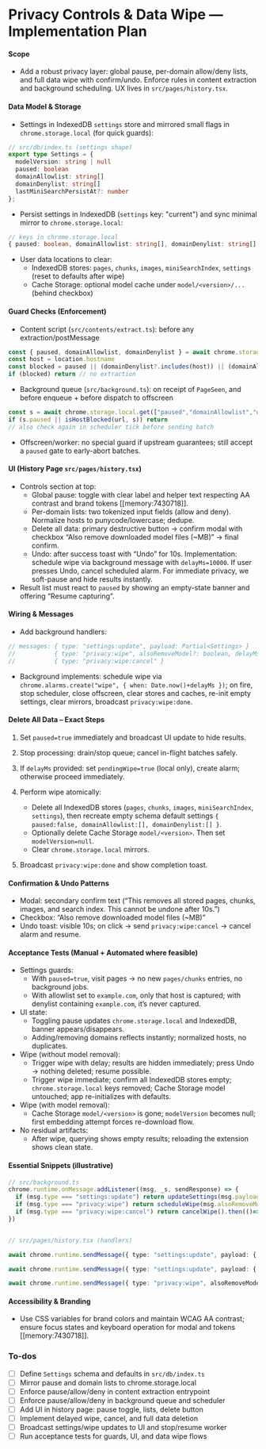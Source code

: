 <!-- 28f7dc51-c67f-4b7b-8ecc-e7e082cc7f17 ebeb7fb6-f0f6-4856-b0fe-1869d1370b74 -->
# Privacy Controls & Data Wipe — Implementation Plan

#### Scope

- Add a robust privacy layer: global pause, per-domain allow/deny lists, and full data wipe with confirm/undo. Enforce rules in content extraction and background scheduling. UX lives in `src/pages/history.tsx`.

#### Data Model & Storage

- Settings in IndexedDB `settings` store and mirrored small flags in `chrome.storage.local` (for quick guards):
```ts
// src/db/index.ts (settings shape)
export type Settings = {
  modelVersion: string | null
  paused: boolean
  domainAllowlist: string[]
  domainDenylist: string[]
  lastMiniSearchPersistAt?: number
};
```

- Persist settings in IndexedDB (`settings` key: "current") and sync minimal mirror to `chrome.storage.local`:
```ts
// keys in chrome.storage.local
{ paused: boolean, domainAllowlist: string[], domainDenylist: string[] }
```

- User data locations to clear:
  - IndexedDB stores: `pages`, `chunks`, `images`, `miniSearchIndex`, `settings` (reset to defaults after wipe)
  - Cache Storage: optional model cache under `model/<version>/...` (behind checkbox)

#### Guard Checks (Enforcement)

- Content script (`src/contents/extract.ts`): before any extraction/postMessage
```ts
const { paused, domainAllowlist, domainDenylist } = await chrome.storage.local.get(["paused","domainAllowlist","domainDenylist"])
const host = location.hostname
const blocked = paused || (domainDenylist?.includes(host)) || (domainAllowlist?.length && !domainAllowlist.includes(host))
if (blocked) return // no extraction
```

- Background queue (`src/background.ts`): on receipt of `PageSeen`, and before enqueue + before dispatch to offscreen
```ts
const s = await chrome.storage.local.get(["paused","domainAllowlist","domainDenylist"]) 
if (s.paused || isHostBlocked(url, s)) return
// also check again in scheduler tick before sending batch
```

- Offscreen/worker: no special guard if upstream guarantees; still accept a `paused` gate to early-abort batches.

#### UI (History Page `src/pages/history.tsx`)

- Controls section at top:
  - Global pause: toggle with clear label and helper text respecting AA contrast and brand tokens [[memory:7430718]].
  - Per-domain lists: two tokenized input fields (allow and deny). Normalize hosts to punycode/lowercase; dedupe.
  - Delete all data: primary destructive button → confirm modal with checkbox “Also remove downloaded model files (~MB)” → final confirm.
  - Undo: after success toast with “Undo” for 10s. Implementation: schedule wipe via background message with `delayMs=10000`. If user presses Undo, cancel scheduled alarm. For immediate privacy, we soft-pause and hide results instantly.
- Result list must react to `paused` by showing an empty-state banner and offering “Resume capturing”.

#### Wiring & Messages

- Add background handlers:
```ts
// messages: { type: "settings:update", payload: Partial<Settings> }
//           { type: "privacy:wipe", alsoRemoveModel?: boolean, delayMs?: number }
//           { type: "privacy:wipe:cancel" }
```

- Background implements: schedule wipe via `chrome.alarms.create("wipe", { when: Date.now()+delayMs })`; on fire, stop scheduler, close offscreen, clear stores and caches, re-init empty settings, clear mirrors, broadcast `privacy:wipe:done`.

#### Delete All Data – Exact Steps

1. Set `paused=true` immediately and broadcast UI update to hide results.
2. Stop processing: drain/stop queue; cancel in-flight batches safely.
3. If `delayMs` provided: set `pendingWipe=true` (local only), create alarm; otherwise proceed immediately.
4. Perform wipe atomically:

   - Delete all IndexedDB stores (`pages`, `chunks`, `images`, `miniSearchIndex`, `settings`), then recreate empty schema default settings `{ paused:false, domainAllowlist:[], domainDenylist:[] }`.
   - Optionally delete Cache Storage `model/<version>`. Then set `modelVersion=null`.
   - Clear `chrome.storage.local` mirrors.

5. Broadcast `privacy:wipe:done` and show completion toast.

#### Confirmation & Undo Patterns

- Modal: secondary confirm text (“This removes all stored pages, chunks, images, and search index. This cannot be undone after 10s.”)
- Checkbox: “Also remove downloaded model files (~MB)”
- Undo toast: visible 10s; on click → send `privacy:wipe:cancel` → cancel alarm and resume.

#### Acceptance Tests (Manual + Automated where feasible)

- Settings guards:
  - With `paused=true`, visit pages → no new `pages/chunks` entries, no background jobs.
  - With allowlist set to `example.com`, only that host is captured; with denylist containing `example.com`, it’s never captured.
- UI state:
  - Toggling pause updates `chrome.storage.local` and IndexedDB, banner appears/disappears.
  - Adding/removing domains reflects instantly; normalized hosts, no duplicates.
- Wipe (without model removal):
  - Trigger wipe with delay; results are hidden immediately; press Undo → nothing deleted; resume possible.
  - Trigger wipe immediate; confirm all IndexedDB stores empty; `chrome.storage.local` keys removed; Cache Storage model untouched; app re-initializes with defaults.
- Wipe (with model removal):
  - Cache Storage `model/<version>` is gone; `modelVersion` becomes null; first embedding attempt forces re-download flow.
- No residual artifacts:
  - After wipe, querying shows empty results; reloading the extension shows clean state.

#### Essential Snippets (illustrative)

```ts
// src/background.ts
chrome.runtime.onMessage.addListener((msg, _s, sendResponse) => {
  if (msg.type === "settings:update") return updateSettings(msg.payload).then(()=>sendResponse(true)), true
  if (msg.type === "privacy:wipe") return scheduleWipe(msg.alsoRemoveModel, msg.delayMs ?? 0).then(()=>sendResponse(true)), true
  if (msg.type === "privacy:wipe:cancel") return cancelWipe().then(()=>sendResponse(true)), true
})
```



```ts

// src/pages/history.tsx (handlers)

await chrome.runtime.sendMessage({ type: "settings:update", payload: { paused: next } })

await chrome.runtime.sendMessage({ type: "settings:update", payload: { domainAllowlist } })

await chrome.runtime.sendMessage({ type: "privacy:wipe", alsoRemoveModel, delayMs: 10000 })

```

#### Accessibility & Branding

- Use CSS variables for brand colors and maintain WCAG AA contrast; ensure focus states and keyboard operation for modal and tokens [[memory:7430718]].

### To-dos

- [ ] Define `Settings` schema and defaults in `src/db/index.ts`
- [ ] Mirror pause and domain lists to chrome.storage.local
- [ ] Enforce pause/allow/deny in content extraction entrypoint
- [ ] Enforce pause/allow/deny in background queue and scheduler
- [ ] Add UI in history page: pause toggle, lists, delete button
- [ ] Implement delayed wipe, cancel, and full data deletion
- [ ] Broadcast settings/wipe updates to UI and stop/resume worker
- [ ] Run acceptance tests for guards, UI, and data wipe flows